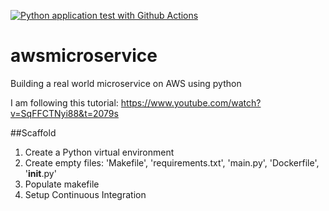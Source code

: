 [![Python application test with Github Actions](https://github.com/singh-krishan/awsmicroservice/actions/workflows/devops.yml/badge.svg)](https://github.com/singh-krishan/awsmicroservice/actions/workflows/devops.yml)

# awsmicroservice

Building a real world microservice on AWS using python 

I am following this tutorial: https://www.youtube.com/watch?v=SqFFCTNyi88&t=2079s 

##Scaffold
1. Create a Python virtual environment 
2. Create empty files: 'Makefile', 'requirements.txt', 'main.py', 'Dockerfile', '__init__.py'
3. Populate makefile 
4. Setup Continuous Integration
